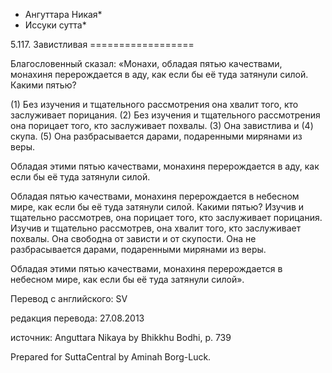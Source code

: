 * Ангуттара Никая*
* Иссуки сутта*

5\.117\. Завистливая
\=\=\=\=\=\=\=\=\=\=\=\=\=\=\=\=\=\=

Благословенный сказал: «Монахи, обладая пятью качествами, монахиня перерождается в аду, как если бы её туда затянули силой\. Какими пятью?

\(1\) Без изучения и тщательного рассмотрения она хвалит того, кто заслуживает порицания\. \(2\) Без изучения и тщательного рассмотрения она порицает того, кто заслуживает похвалы\. \(3\) Она завистлива и \(4\) скупа\. \(5\) Она разбрасывается дарами, подаренными мирянами из веры\.

Обладая этими пятью качествами, монахиня перерождается в аду, как если бы её туда затянули силой\.

Обладая пятью качествами, монахиня перерождается в небесном мире, как если бы её туда затянули силой\. Какими пятью? Изучив и тщательно рассмотрев, она порицает того, кто заслуживает порицания\. Изучив и тщательно рассмотрев, она хвалит того, кто заслуживает похвалы\. Она свободна от зависти и от скупости\. Она не разбрасывается дарами, подаренными мирянами из веры\.

Обладая этими пятью качествами, монахиня перерождается в небесном мире, как если бы её туда затянули силой»\.

Перевод с английского: SV

редакция перевода: 27\.08\.2013

источник: Anguttara Nikaya by Bhikkhu Bodhi, p\. 739

Prepared for SuttaCentral by Aminah Borg\-Luck\.